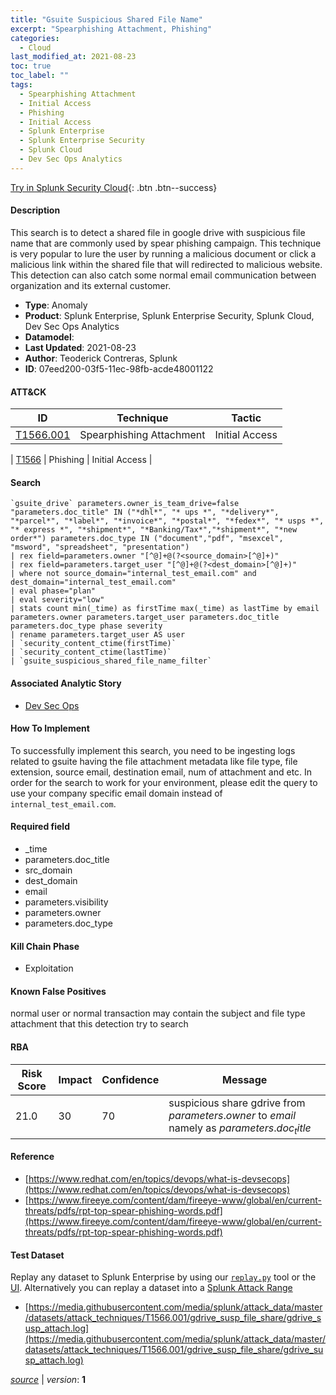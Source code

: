 ```yaml
---
title: "Gsuite Suspicious Shared File Name"
excerpt: "Spearphishing Attachment, Phishing"
categories:
  - Cloud
last_modified_at: 2021-08-23
toc: true
toc_label: ""
tags:
  - Spearphishing Attachment
  - Initial Access
  - Phishing
  - Initial Access
  - Splunk Enterprise
  - Splunk Enterprise Security
  - Splunk Cloud
  - Dev Sec Ops Analytics
---
```




[Try in Splunk Security Cloud](https://www.splunk.com/en_us/cyber-security.html){: .btn .btn--success}

#### Description

This search is to detect a shared file in google drive with suspicious file name that are commonly used by spear phishing campaign. This technique is very popular to lure the user by running a malicious document or click a malicious link within the shared file that will redirected to malicious website. This detection can also catch some normal email communication between organization and its external customer.

- **Type**: Anomaly
- **Product**: Splunk Enterprise, Splunk Enterprise Security, Splunk Cloud, Dev Sec Ops Analytics
- **Datamodel**: 
- **Last Updated**: 2021-08-23
- **Author**: Teoderick Contreras, Splunk
- **ID**: 07eed200-03f5-11ec-98fb-acde48001122


#### ATT&CK

| ID          | Technique   | Tactic         |
| ----------- | ----------- |--------------- |
| [T1566.001](https://attack.mitre.org/techniques/T1566/001/) | Spearphishing Attachment | Initial Access |



| [T1566](https://attack.mitre.org/techniques/T1566/) | Phishing | Initial Access |





#### Search

```
`gsuite_drive` parameters.owner_is_team_drive=false "parameters.doc_title" IN ("*dhl*", "* ups *", "*delivery*", "*parcel*", "*label*", "*invoice*", "*postal*", "*fedex*", "* usps *", "* express *", "*shipment*", "*Banking/Tax*","*shipment*", "*new order*") parameters.doc_type IN ("document","pdf", "msexcel", "msword", "spreadsheet", "presentation") 
| rex field=parameters.owner "[^@]+@(?<source_domain>[^@]+)" 
| rex field=parameters.target_user "[^@]+@(?<dest_domain>[^@]+)" 
| where not source_domain="internal_test_email.com" and dest_domain="internal_test_email.com" 
| eval phase="plan" 
| eval severity="low" 
| stats count min(_time) as firstTime max(_time) as lastTime by email parameters.owner parameters.target_user parameters.doc_title parameters.doc_type phase severity 
| rename parameters.target_user AS user 
| `security_content_ctime(firstTime)` 
| `security_content_ctime(lastTime)` 
| `gsuite_suspicious_shared_file_name_filter`
```

#### Associated Analytic Story
* [Dev Sec Ops](/stories/dev_sec_ops)


#### How To Implement
To successfully implement this search, you need to be ingesting logs related to gsuite having the file attachment metadata like file type, file extension, source email, destination email, num of attachment and etc. In order for the search to work for your environment, please edit the query to use your company specific email domain instead of `internal_test_email.com`.

#### Required field
* _time
* parameters.doc_title
* src_domain
* dest_domain
* email
* parameters.visibility
* parameters.owner
* parameters.doc_type


#### Kill Chain Phase
* Exploitation


#### Known False Positives
normal user or normal transaction may contain the subject and file type attachment that this detection try to search


#### RBA

| Risk Score  | Impact      | Confidence   | Message      |
| ----------- | ----------- |--------------|--------------|
| 21.0 | 30 | 70 | suspicious share gdrive from $parameters.owner$ to $email$ namely as $parameters.doc_title$ |




#### Reference

* [https://www.redhat.com/en/topics/devops/what-is-devsecops](https://www.redhat.com/en/topics/devops/what-is-devsecops)
* [https://www.fireeye.com/content/dam/fireeye-www/global/en/current-threats/pdfs/rpt-top-spear-phishing-words.pdf](https://www.fireeye.com/content/dam/fireeye-www/global/en/current-threats/pdfs/rpt-top-spear-phishing-words.pdf)



#### Test Dataset
Replay any dataset to Splunk Enterprise by using our [`replay.py`](https://github.com/splunk/attack_data#using-replaypy) tool or the [UI](https://github.com/splunk/attack_data#using-ui).
Alternatively you can replay a dataset into a [Splunk Attack Range](https://github.com/splunk/attack_range#replay-dumps-into-attack-range-splunk-server)

* [https://media.githubusercontent.com/media/splunk/attack_data/master/datasets/attack_techniques/T1566.001/gdrive_susp_file_share/gdrive_susp_attach.log](https://media.githubusercontent.com/media/splunk/attack_data/master/datasets/attack_techniques/T1566.001/gdrive_susp_file_share/gdrive_susp_attach.log)


[*source*](https://github.com/splunk/security_content/tree/develop/detections/cloud/gsuite_suspicious_shared_file_name.yml) \| *version*: **1**